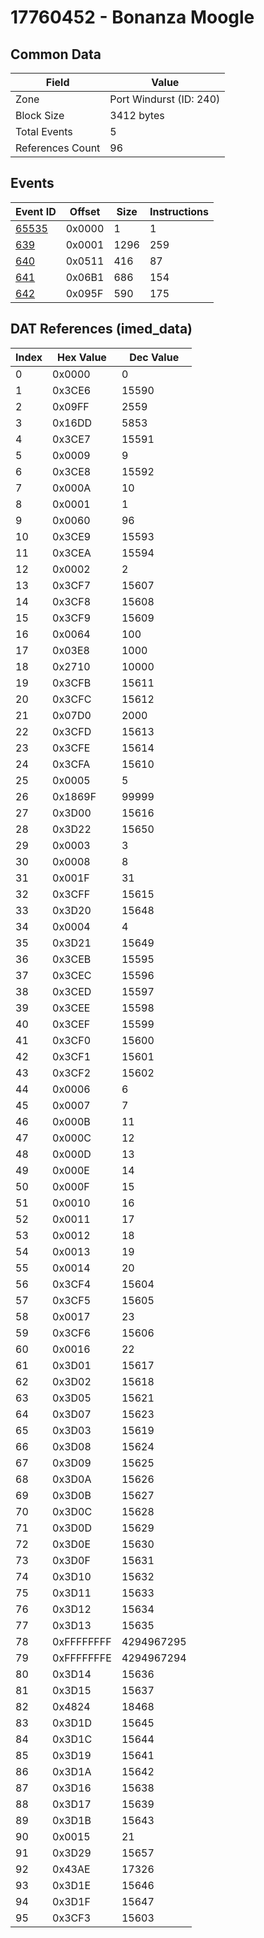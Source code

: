 # 17760452 - Bonanza Moogle

## Common Data

| Field            | Value                   |
|------------------|-------------------------|
| Zone             | Port Windurst (ID: 240) |
| Block Size       | 3412 bytes              |
| Total Events     | 5                       |
| References Count | 96                      |

## Events

| Event ID            | Offset   |   Size |   Instructions |
|---------------------|----------|--------|----------------|
| [65535](./65535.md) | 0x0000   |      1 |              1 |
| [639](./639.md)     | 0x0001   |   1296 |            259 |
| [640](./640.md)     | 0x0511   |    416 |             87 |
| [641](./641.md)     | 0x06B1   |    686 |            154 |
| [642](./642.md)     | 0x095F   |    590 |            175 |

## DAT References (imed_data)

|   Index | Hex Value   |   Dec Value |
|---------|-------------|-------------|
|       0 | 0x0000      |           0 |
|       1 | 0x3CE6      |       15590 |
|       2 | 0x09FF      |        2559 |
|       3 | 0x16DD      |        5853 |
|       4 | 0x3CE7      |       15591 |
|       5 | 0x0009      |           9 |
|       6 | 0x3CE8      |       15592 |
|       7 | 0x000A      |          10 |
|       8 | 0x0001      |           1 |
|       9 | 0x0060      |          96 |
|      10 | 0x3CE9      |       15593 |
|      11 | 0x3CEA      |       15594 |
|      12 | 0x0002      |           2 |
|      13 | 0x3CF7      |       15607 |
|      14 | 0x3CF8      |       15608 |
|      15 | 0x3CF9      |       15609 |
|      16 | 0x0064      |         100 |
|      17 | 0x03E8      |        1000 |
|      18 | 0x2710      |       10000 |
|      19 | 0x3CFB      |       15611 |
|      20 | 0x3CFC      |       15612 |
|      21 | 0x07D0      |        2000 |
|      22 | 0x3CFD      |       15613 |
|      23 | 0x3CFE      |       15614 |
|      24 | 0x3CFA      |       15610 |
|      25 | 0x0005      |           5 |
|      26 | 0x1869F     |       99999 |
|      27 | 0x3D00      |       15616 |
|      28 | 0x3D22      |       15650 |
|      29 | 0x0003      |           3 |
|      30 | 0x0008      |           8 |
|      31 | 0x001F      |          31 |
|      32 | 0x3CFF      |       15615 |
|      33 | 0x3D20      |       15648 |
|      34 | 0x0004      |           4 |
|      35 | 0x3D21      |       15649 |
|      36 | 0x3CEB      |       15595 |
|      37 | 0x3CEC      |       15596 |
|      38 | 0x3CED      |       15597 |
|      39 | 0x3CEE      |       15598 |
|      40 | 0x3CEF      |       15599 |
|      41 | 0x3CF0      |       15600 |
|      42 | 0x3CF1      |       15601 |
|      43 | 0x3CF2      |       15602 |
|      44 | 0x0006      |           6 |
|      45 | 0x0007      |           7 |
|      46 | 0x000B      |          11 |
|      47 | 0x000C      |          12 |
|      48 | 0x000D      |          13 |
|      49 | 0x000E      |          14 |
|      50 | 0x000F      |          15 |
|      51 | 0x0010      |          16 |
|      52 | 0x0011      |          17 |
|      53 | 0x0012      |          18 |
|      54 | 0x0013      |          19 |
|      55 | 0x0014      |          20 |
|      56 | 0x3CF4      |       15604 |
|      57 | 0x3CF5      |       15605 |
|      58 | 0x0017      |          23 |
|      59 | 0x3CF6      |       15606 |
|      60 | 0x0016      |          22 |
|      61 | 0x3D01      |       15617 |
|      62 | 0x3D02      |       15618 |
|      63 | 0x3D05      |       15621 |
|      64 | 0x3D07      |       15623 |
|      65 | 0x3D03      |       15619 |
|      66 | 0x3D08      |       15624 |
|      67 | 0x3D09      |       15625 |
|      68 | 0x3D0A      |       15626 |
|      69 | 0x3D0B      |       15627 |
|      70 | 0x3D0C      |       15628 |
|      71 | 0x3D0D      |       15629 |
|      72 | 0x3D0E      |       15630 |
|      73 | 0x3D0F      |       15631 |
|      74 | 0x3D10      |       15632 |
|      75 | 0x3D11      |       15633 |
|      76 | 0x3D12      |       15634 |
|      77 | 0x3D13      |       15635 |
|      78 | 0xFFFFFFFF  |  4294967295 |
|      79 | 0xFFFFFFFE  |  4294967294 |
|      80 | 0x3D14      |       15636 |
|      81 | 0x3D15      |       15637 |
|      82 | 0x4824      |       18468 |
|      83 | 0x3D1D      |       15645 |
|      84 | 0x3D1C      |       15644 |
|      85 | 0x3D19      |       15641 |
|      86 | 0x3D1A      |       15642 |
|      87 | 0x3D16      |       15638 |
|      88 | 0x3D17      |       15639 |
|      89 | 0x3D1B      |       15643 |
|      90 | 0x0015      |          21 |
|      91 | 0x3D29      |       15657 |
|      92 | 0x43AE      |       17326 |
|      93 | 0x3D1E      |       15646 |
|      94 | 0x3D1F      |       15647 |
|      95 | 0x3CF3      |       15603 |
